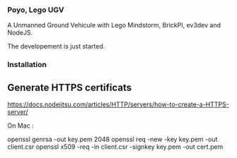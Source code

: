 ### Poyo, Lego UGV

A Unmanned Ground Vehicule with Lego Mindstorm, BrickPI, ev3dev and NodeJS.

The developement is just started.


### Installation

## Generate HTTPS certificats

https://docs.nodejitsu.com/articles/HTTP/servers/how-to-create-a-HTTPS-server/

On Mac : 

openssl genrsa -out key.pem 2048
openssl req -new -key key.pem -out client.csr
openssl x509 -req -in client.csr -signkey key.pem -out cert.pem